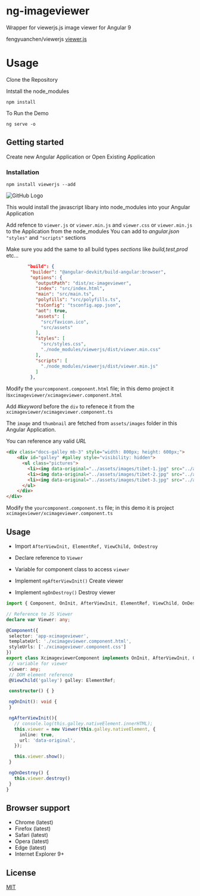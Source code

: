 # ng-imageviewer
Wrapper for viewerjs.js image viewer for Angular 9

fengyuanchen/viewerjs   <a href="https://github.com/fengyuanchen/viewerjs">viewer.js</a>

# Usage

Clone the Repository 

Intstall the node_modules 

```shell
npm install
```
To Run the Demo

```shell
ng serve -o
```



## Getting started

Create new Angular Application or Open Existing Application

### Installation

```shell
npm install viewerjs --add
```
![GitHub Logo](/images/logo.png)

This would install the javascript libary into node_modules into your Angular Application

Add refence to ```viewer.js``` or ```viewer.min.js``` and ```viewer.css``` or ```viewer.min.js``` to the Application from the node_modules
You can add to _angular.json_ ```"styles"``` and ```"scripts"``` sections

Make sure you add the same to all build types *sections* like _build,test,prod_ etc...


 ```json
         "build": {
          "builder": "@angular-devkit/build-angular:browser",
          "options": {
            "outputPath": "dist/xc-imageviewer",
            "index": "src/index.html",
            "main": "src/main.ts",
            "polyfills": "src/polyfills.ts",
            "tsConfig": "tsconfig.app.json",
            "aot": true,
            "assets": [
              "src/favicon.ico",
              "src/assets"
            ],
            "styles": [
              "src/styles.css",
              "./node_modules/viewerjs/dist/viewer.min.css"
            ],
            "scripts": [
              "./node_modules/viewerjs/dist/viewer.min.js"
            ]
          },
```

Modify the ```yourcomponent.component.html``` file; in this demo project it is```xcimageviewer/xcimageviewer.component.html```

Add #_keyword_ before the ```div``` to refenece it from the ```xcimageviewer/xcimageviewer.component.ts```

The ```image``` and ```thumbnail``` are fetched from  ```assets/images``` folder in this Angular Application.

You can reference any valid _URL_

```html
<div class="docs-galley mb-3" style="width: 800px; height: 600px;">
    <div id="galley" #galley style="visibility: hidden">
      <ul class="pictures">
        <li><img data-original="../assets/images/tibet-1.jpg" src="../assets/images/thumbnails/tibet-1.jpg" alt="Cuo Na Lake"></li>
        <li><img data-original="../assets/images/tibet-2.jpg" src="../assets/images/thumbnails/tibet-2.jpg" alt="Tibetan Plateau"></li>
        <li><img data-original="../assets/images/tibet-3.jpg" src="../assets/images/thumbnails/tibet-3.jpg" alt="Jokhang Temple"></li>
      </ul>
    </div>
</div>
```

Modify the ```yourcomponent.component.ts``` file; in this demo it is project ```xcimageviewer/xcimageviewer.component.ts```
## Usage

 - Import ```AfterViewInit, ElementRef, ViewChild, OnDestroy```

 - Declare reference to ```Viewer```

 - Variable for component class to access ```viewer```
 
 - Implement ```ngAfterViewInit()``` Create viewer 

 - Implement ```ngOnDestroy()``` Destroy viewer

 
 ```ts
import { Component, OnInit, AfterViewInit, ElementRef, ViewChild, OnDestroy } from '@angular/core';

// Reference to JS Viewer
declare var Viewer: any;

@Component({
  selector: 'app-xcimageviewer',
  templateUrl: './xcimageviewer.component.html',
  styleUrls: ['./xcimageviewer.component.css']
})
export class XcimageviewerComponent implements OnInit, AfterViewInit, OnDestroy {
  // variable for viewer
  viewer: any;
  // DOM element reference
  @ViewChild('galley') galley: ElementRef;

  constructor() { }

  ngOnInit(): void {
  }

  ngAfterViewInit(){
    // console.log(this.galley.nativeElement.innerHTML);
    this.viewer = new Viewer(this.galley.nativeElement, {
      inline: true,
      url: 'data-original',
    });

    this.viewer.show();
  }

  ngOnDestroy() {
    this.viewer.destroy()
  }
}

```
## Browser support

- Chrome (latest)
- Firefox (latest)
- Safari (latest)
- Opera (latest)
- Edge (latest)
- Internet Explorer 9+

## License

[MIT](https://opensource.org/licenses/MIT)

